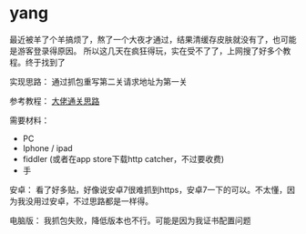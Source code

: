 # yang
最近被羊了个羊搞烦了，熬了一个大夜才通过，结果清缓存皮肤就没有了，也可能是游客登录得原因。
所以这几天在疯狂得玩，实在受不了了，上网搜了好多个教程。终于找到了

实现思路： 通过抓包重写第二关请求地址为第一关

参考教程： [大佬通关思路](https://www.52pojie.cn/thread-1688065-1-1.html)

需要材料：
  * PC
  * Iphone / ipad
  * fiddler (或者在app store下载http catcher，不过要收费)
  * 手

安卓：
  看了好多贴，好像说安卓7很难抓到https，安卓7一下的可以。不太懂，因为我没用过安卓，不过思路都是一样得。
  
 电脑版：
  我抓包失败，降低版本也不行。可能是因为我证书配置问题
  
